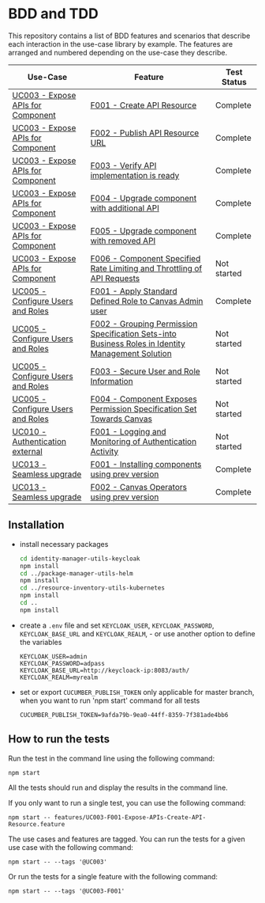 # BDD and TDD

This repository contains a list of BDD features and scenarios that describe each interaction in the use-case library by example. The features are arranged and numbered depending on the use-case they describe. 

| Use-Case            | Feature                         | Test Status |
| ------------------- | ------------------------------- | ----------- |
| [UC003 - Expose APIs for Component](../../usecase-library/UC003-Configure-Exposed-APIs.md) | [F001 - Create API Resource](features/UC003-F001-Expose-APIs-Create-API-Resource.feature) | Complete |
| [UC003 - Expose APIs for Component](../../usecase-library/UC003-Configure-Exposed-APIs.md) | [F002 - Publish API Resource URL](features/UC003-F002-Expose-APIs-Publish-API-Resource-URL.feature) | Complete |
| [UC003 - Expose APIs for Component](../../usecase-library/UC003-Configure-Exposed-APIs.md) | [F003 - Verify API implementation is ready](features/UC003-F003-Expose-APIs-Verify-API-implementation-is-ready.feature) | Complete |
| [UC003 - Expose APIs for Component](../../usecase-library/UC003-Configure-Exposed-APIs.md) | [F004 - Upgrade component with additional API](features/UC003-F004-Expose-APIs-Upgrade-component-with-additional-API.feature) | Complete |
| [UC003 - Expose APIs for Component](../../usecase-library/UC003-Configure-Exposed-APIs.md) | [F005 - Upgrade component with removed API](features/UC003-F005-Expose-APIs-Upgrade-component-with-removed-API.feature) | Complete |
| [UC003 - Expose APIs for Component](../../usecase-library/UC003-Configure-Exposed-APIs.md) | [F006 - Component Specified Rate Limiting and Throttling of API Requests](features/UC003-F006-Expose-APIs-Component-Specified-Rate-Limiting-and-Throttling-of-API-Requests.feature) | Not started |
| [UC005 - Configure Users and Roles](../../usecase-library/UC005-Configure-Users-and-Roles.md) | [F001 - Apply Standard Defined Role to Canvas Admin user](features/UC005-F001-Bootstrap-Apply-Standard-Defined-Role-to-Canvas-Admin-user.feature) | Complete |
| [UC005 - Configure Users and Roles](../../usecase-library/UC005-Configure-Users-and-Roles.md)              | [F002 - Grouping Permission Specification Sets-into Business Roles in Identity Management Solution](features/UC005-F002-Bootstrap-Grouping-Permission-Specification-Sets-into-Business-Roles-in-Identity-Management-Solution.feature) | Not started |
| [UC005 - Configure Users and Roles](../../usecase-library/UC005-Configure-Users-and-Roles.md)              | [F003 - Secure User and Role Information](features/UC005-F003-Bootstrap-Secure-User-and-Role-Information-Communication.feature) | Not started |
| [UC005 - Configure Users and Roles](../../usecase-library/UC005-Configure-Users-and-Roles.md)              | [F004 - Component Exposes Permission Specification Set Towards Canvas](features/UC005-F004-Bootstrap-Component-Exposes-Permission-Specification-Set-Towards-Canvas.feature) | Not started |
| [UC010 - Authentication external](../../usecase-library/UC010-External-Authentication.md) | [F001 - Logging and Monitoring of Authentication Activity](features/UC010-F001-External-Authentication-Logging-and-Monitoring-of-Authentication-Activity.feature) | Not started |
| [UC013 - Seamless upgrade](../../usecase-library/UC013-Upgrade-Canvas.md) | [F001 - Installing components using prev version](features/UC013-F001-Seamless-upgrades-Installing-components-using-prev-version.feature) | Complete |
| [UC013 - Seamless upgrade](../../usecase-library/UC013-Upgrade-Canvas.md) | [F002 - Canvas Operators using prev version](features/UC013-F002-Seamless-upgrades-Canvas-Operators-using-prev-version.feature) | Complete |


## Installation

- install necessary packages

  ```bash
  cd identity-manager-utils-keycloak
  npm install
  cd ../package-manager-utils-helm
  npm install
  cd ../resource-inventory-utils-kubernetes
  npm install
  cd ..
  npm install
  ```

- create a `.env` file and set `KEYCLOAK_USER`, `KEYCLOAK_PASSWORD`, `KEYCLOAK_BASE_URL` and `KEYCLOAK_REALM`, - or use another option to define the variables

  ```
  KEYCLOAK_USER=admin 
  KEYCLOAK_PASSWORD=adpass 
  KEYCLOAK_BASE_URL=http://keycloack-ip:8083/auth/ 
  KEYCLOAK_REALM=myrealm
  ```

- set or export `CUCUMBER_PUBLISH_TOKEN` only applicable for master branch, when you want to run 'npm start' command for all tests
  
  ```
  CUCUMBER_PUBLISH_TOKEN=9afda79b-9ea0-44ff-8359-7f381ade4bb6
  ```

## How to run the tests

Run the test in the command line using the following command:

```bash
npm start
```

All the tests should run and display the results in the command line.

If you only want to run a single test, you can use the following command:

```
npm start -- features/UC003-F001-Expose-APIs-Create-API-Resource.feature
```

The use cases and features are tagged. You can run the tests for a given use case with the following command:

```
npm start -- --tags '@UC003'
```

Or run the tests for a single feature with the following command:

```
npm start -- --tags '@UC003-F001'
```
